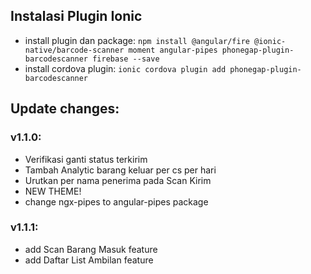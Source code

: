 ## Instalasi Plugin Ionic
- install plugin dan package: `npm install @angular/fire @ionic-native/barcode-scanner moment angular-pipes phonegap-plugin-barcodescanner firebase --save`
- install cordova plugin: `ionic cordova plugin add phonegap-plugin-barcodescanner`

## Update changes:

### v1.1.0:
- Verifikasi ganti status terkirim
- Tambah Analytic barang keluar per cs per hari
- Urutkan per nama penerima pada Scan Kirim
- NEW THEME!
- change ngx-pipes to angular-pipes package

### v1.1.1:
- add Scan Barang Masuk feature
- add Daftar List Ambilan feature